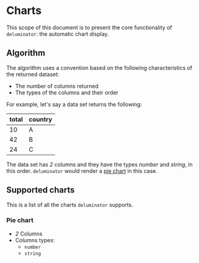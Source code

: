 # Charts

This scope of this document is to present the core functionality of
`deluminator`: the automatic chart display.

## Algorithm

The algorithm uses a convention based on the following characteristics of the
returned dataset:

- The number of columns returned
- The types of the columns and their order

For example, let's say a data set returns the following:

| total | country |
|-------|---------|
| 10    | A       |
| 42    | B       |
| 24    | C       |

The data set has _2_ columns and they have the types _number_ and _string_, in
this order. `deluminator` would render a [pie chart](#pie-chart) in this case.

## Supported charts

This is a list of all the charts `deluminator` supports.

### Pie chart

- *2* Columns
- Columns types:
  - `number`
  - `string`
